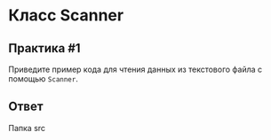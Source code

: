 # Класс Scanner

## Практика #1

Приведите пример кода для чтения данных из текстового файла с помощью `Scanner`.

## Ответ

Папка src